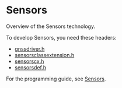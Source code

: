 # Sensors

Overview of the Sensors technology.

To develop Sensors, you need these headers:

 * [gnssdriver.h](..\gnssdriver\~PORTAL~gnssdriver.md)
 * [sensorsclassextension.h](..\sensorsclassextension\~PORTAL~sensorsclassextension.md)
 * [sensorscx.h](..\sensorscx\~PORTAL~sensorscx.md)
 * [sensorsdef.h](..\sensorsdef\~PORTAL~sensorsdef.md)

For the programming guide, see [Sensors](https://docs.microsoft.com/en-us/windows-hardware/drivers/sensors).
